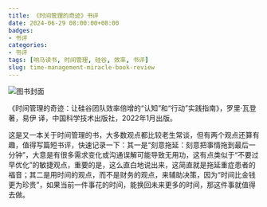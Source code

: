 ```yaml
---
title: 《时间管理的奇迹》书评
date: 2024-06-29 08:00:00+08:00
badges:
- 书评
categories:
- 书评
tags: [响马读书, 时间管理, 硅谷, 效率, 书评]
slug: time-management-miracle-book-review
---
```


<div class="p-3 text-center">
  <img class="img-fluid" src="/images/2024/0629/book-cover.png" alt="图书封面">
</div>

《时间管理的奇迹：让硅谷团队效率倍增的“认知”和“行动”实践指南》，罗里·瓦登 著，易伊 译，中国科学技术出版社，2022年1月出版。

这是又一本关于时间管理的书，大多数观点都比较老生常谈，但有两个观点还算有趣，值得写篇短书评，快速记录一下：其一是“刻意拖延：刻意把事情拖到最后一分钟”，大意是有很多需求变化或沟通误解可能导致无用功，这有点类似于“不要过早优化”的敏捷观点，重要的是，这么直白地说出来，这简直就是拖延重症患者的福音；其二是用时间的观点，而不是财务的观点，来辅助决策，因为“时间比金钱更为珍贵”，如果当前一件事花的时间，能换回未来更多的时间，那这件事就值得去做。
